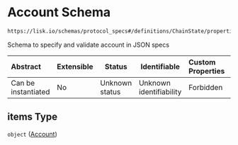 # Account Schema

```txt
https://lisk.io/schemas/protocol_specs#/definitions/ChainState/properties/accounts/items
```

Schema to specify and validate account in JSON specs

| Abstract            | Extensible | Status         | Identifiable            | Custom Properties | Additional Properties | Access Restrictions | Defined In                                                                                     |
| :------------------ | ---------- | -------------- | ----------------------- | :---------------- | --------------------- | ------------------- | ---------------------------------------------------------------------------------------------- |
| Can be instantiated | No         | Unknown status | Unknown identifiability | Forbidden         | Allowed               | none                | [lisk_protocol_specs.schema.json\*](../lisk_protocol_specs.schema.json 'open original schema') |

## items Type

`object` ([Account](lisk_protocol_specs-definitions-chainstate-properties-accounts-account.md))
